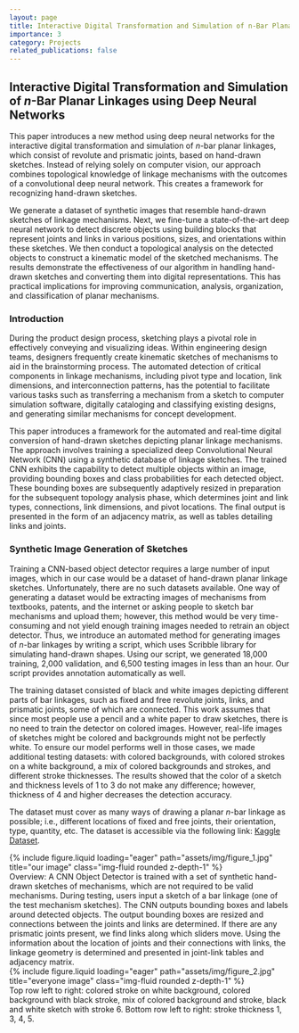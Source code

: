 ```yaml
---
layout: page
title: Interactive Digital Transformation and Simulation of n-Bar Planar Linkages using Deep Neural Networks
importance: 3
category: Projects
related_publications: false
---
```


## Interactive Digital Transformation and Simulation of $n$-Bar Planar Linkages using Deep Neural Networks

This paper introduces a new method using deep neural networks for the interactive digital transformation and simulation of $n$-bar planar linkages, which consist of revolute and prismatic joints, based on hand-drawn sketches. Instead of relying solely on computer vision, our approach combines topological knowledge of linkage mechanisms with the outcomes of a convolutional deep neural network. This creates a framework for recognizing hand-drawn sketches.

We generate a dataset of synthetic images that resemble hand-drawn sketches of linkage mechanisms. Next, we fine-tune a state-of-the-art deep neural network to detect discrete objects using building blocks that represent joints and links in various positions, sizes, and orientations within these sketches. We then conduct a topological analysis on the detected objects to construct a kinematic model of the sketched mechanisms. The results demonstrate the effectiveness of our algorithm in handling hand-drawn sketches and converting them into digital representations. This has practical implications for improving communication, analysis, organization, and classification of planar mechanisms.

### Introduction

During the product design process, sketching plays a pivotal role in effectively conveying and visualizing ideas. Within engineering design teams, designers frequently create kinematic sketches of mechanisms to aid in the brainstorming process. The automated detection of critical components in linkage mechanisms, including pivot type and location, link dimensions, and interconnection patterns, has the potential to facilitate various tasks such as transferring a mechanism from a sketch to computer simulation software, digitally cataloging and classifying existing designs, and generating similar mechanisms for concept development.

This paper introduces a framework for the automated and real-time digital conversion of hand-drawn sketches depicting planar linkage mechanisms. The approach involves training a specialized deep Convolutional Neural Network (CNN) using a synthetic database of linkage sketches. The trained CNN exhibits the capability to detect multiple objects within an image, providing bounding boxes and class probabilities for each detected object. These bounding boxes are subsequently adaptively resized in preparation for the subsequent topology analysis phase, which determines joint and link types, connections, link dimensions, and pivot locations. The final output is presented in the form of an adjacency matrix, as well as tables detailing links and joints.

### Synthetic Image Generation of Sketches

Training a CNN-based object detector requires a large number of input images, which in our case would be a dataset of hand-drawn planar linkage sketches. Unfortunately, there are no such datasets available. One way of generating a dataset would be extracting images of mechanisms from textbooks, patents, and the internet or asking people to sketch bar mechanisms and upload them; however, this method would be very time-consuming and not yield enough training images needed to retrain an object detector. Thus, we introduce an automated method for generating images of $n$-bar linkages by writing a script, which uses Scribble library for simulating hand-drawn shapes. Using our script, we generated 18,000 training, 2,000 validation, and 6,500 testing images in less than an hour. Our script provides annotation automatically as well.

The training dataset consisted of black and white images depicting different parts of bar linkages, such as fixed and free revolute joints, links, and prismatic joints, some of which are connected. This work assumes that since most people use a pencil and a white paper to draw sketches, there is no need to train the detector on colored images. However, real-life images of sketches might be colored and backgrounds might not be perfectly white. To ensure our model performs well in those cases, we made additional testing datasets: with colored backgrounds, with colored strokes on a white background, a mix of colored backgrounds and strokes, and different stroke thicknesses. The results showed that the color of a sketch and thickness levels of 1 to 3 do not make any difference; however, thickness of 4 and higher decreases the detection accuracy.

The dataset must cover as many ways of drawing a planar $n$-bar linkage as possible; i.e., different locations of fixed and free joints, their orientation, type, quantity, etc. The dataset is accessible via the following link: [Kaggle Dataset](https://www.kaggle.com/datasets/anarnurizada/n-bar-mechanisms).

<div class="row">
    <div class="col-sm mt-3 mt-md-0">
        {% include figure.liquid loading="eager" path="assets/img/figure_1.jpg" title="our image" class="img-fluid rounded z-depth-1" %}
    </div>
</div>
<div class="caption">
    Overview: A CNN Object Detector is trained with a set of synthetic hand-drawn sketches of mechanisms, which are not required to be valid mechanisms. During testing, users input a sketch of a bar linkage (one of the test mechanism sketches). The CNN outputs bounding boxes and labels around detected objects. The output bounding boxes are resized  and  connections between the joints and links are determined. If there are any prismatic joints present, we find links along which sliders move. Using the information about the location of joints and their connections with links, the linkage geometry is determined and presented in joint-link tables and adjacency matrix.
</div>

<div class="row">
    <div class="col-sm mt-3 mt-md-0">
        {% include figure.liquid loading="eager" path="assets/img/figure_2.jpg" title="everyone image" class="img-fluid rounded z-depth-1" %}
    </div>
</div>
<div class="caption">
    Top row left to right: colored stroke on white background, colored background with black stroke, mix of colored background and stroke, black and white sketch with stroke 6. Bottom row left to right: stroke thickness 1, 3, 4, 5.
</div>
